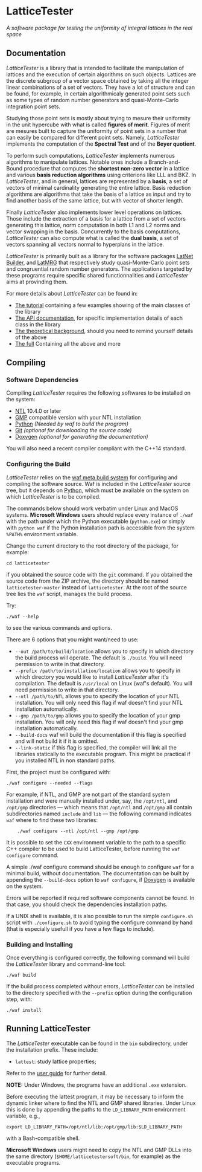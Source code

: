 # LatticeTester

_A software package for testing the uniformity of integral lattices in the real space_

## Documentation

_LatticeTester_ is a library that is intended to facilitate the manipulation
of lattices and the execution of certain algorithms on such objects. Lattices
are the discrete subgroup of a vector space obtained by taking all the integer
linear combinations of a set of vectors. They have a lot of structure and can be
found, for example, in certain algorithmicaly generated point sets such as
some types of random number generators and quasi-Monte-Carlo integration point
sets.

Studying those point sets is mostly about trying to mesure their uniformity in
the unit hypercube with what is called **figures of merit**. Figures of merit
are mesures built to capture the uniformity of point sets in a number that can
easily be compared for different point sets. Namely, *LatticeTester* implements
the computation of the **Spectral Test** and of the **Beyer quotient**.

To perform such computations, _LatticeTester_ implements numerous algorithms
to manipulate lattices. Notable ones include a Branch-and-Bound procedure
that computes the **shortest non-zero vector** in a lattice and various **basis
reduction algorithms** using criterions like LLL and BKZ.
In *LatticeTester*, and in general, lattices are represented by a **basis**, a
set of vectors of minimal cardinality generating the entire lattice. Basis
reduction algorithms are algorithms that take the basis of a lattice as input
and try to find another basis of the same lattice, but with vector of shorter
length.

Finally _LatticeTester_ also implements lower level operations on lattices.
Those include the extraction of a basis for a lattice from a set of vectors
generating this lattice, norm computation in both L1 and L2 norms and vector 
swapping in the basis.
Concurrently to the basis computations, _LatticeTester_ can also compute what is
called the **dual basis**, a set of vectors spanning all vectors normal to
hyperplans in the lattice.

_LatticeTester_ is primarily built as a library for the software packages
[LatNet Builder](https://github.com/umontreal-simul/latbuilder),
and [LatMRG](https://github.com/umontreal-simul/latmrg) that
respectively study quasi-Monte-Carlo point sets and congruential random number
generators. The applications targeted by these programs require specific shared
functionnalities and _LatticeTester_ aims at provinding them.

For more details about *LatticeTester* can be found in:
- [The tutorial](http://umontreal-simul.github.io/latticetester/df/d1d/examples_page.html) containing a
  few examples showing of the main classes of the library
- [The API documentation](http://umontreal-simul.github.io/latticetester/namespaces.html), for
  specific implementation details of each class in the library
- [The theoretical background](http://umontreal-simul.github.io/latticetester/da/d18/a_intro.html),
  should you need to remind yourself details of the above
- [The full](http://umontreal-simul.github.io/latticetester/) Containing all the above and more

## Compiling

### Software Dependencies

Compiling *LatticeTester* requires the following softwares to be installed on
the system:

* [NTL](http://www.shoup.net/ntl/index.html) 10.4.0 or later
* [GMP](https://gmplib.org/) compatible version with your NTL installation
* [Python](https://www.python.org/) *(Needed by waf to build the program)*
* [Git](http://git-scm.com/) *(optional for downloading the source code)*
* [Doxygen](http://www.stack.nl/~dimitri/doxygen/) *(optional for generating
  the documentation)*

You will also need a recent compiler compliant with the C++14 standard.

### Configuring the Build

*LatticeTester* relies on the
[waf meta build system](https://code.google.com/p/waf/) for configuring and
compiling the software source. Waf is included in the *LatticeTester* source 
tree, but it depends on [Python](http://python.org/download), which must be 
available on the system on which *LatticeTester* is to be compiled.

The commands below should work verbatim under Linux and MacOS systems.
**Microsoft Windows** users should replace every instance of `./waf` 
with the path under which the Python executable
(`python.exe`) or simply with `python waf`
if the Python installation path is accessible from the system `%PATH%`
environment variable.

Change the current directory to the root directory of the package, for example:

    cd latticetester

if you obtained the source code with the `git` command.
If you obtained the source code from the ZIP archive, the directory should be
named `latticetester-master` instead of `latticetester`.
At the root of the source tree lies the `waf` script, manages the build
process.

Try:

	./waf --help

to see the various commands and options.

There are 6 options that you might want/need to use:
- `--out /path/to/build/location` allows you to specify in which directory the
  build process will operate. The default is `./build`. You will need permission
  to write in that directory.
- `--prefix /path/to/installation/location` allows you to specify in which 
  directory you would like to install *LatticeTester* after it's compilation.
  The default is `/usr/local` on Linux (waf's default). You will need permission
  to write in that directory.
- `--ntl /path/to/NTL` allows you to specify the location of your NTL 
  installation. You will only need this flag if waf doesn't find your NTL
  installation automatically.
- `--gmp /path/to/gmp` allows you to specify the location of your gmp
  installation. You will only need this flag if waf doesn't find your gmp
  installation automatically.
- `--build-docs` waf will build the documentation if this flag is specified and 
  will not build it if it is omitted.
- `--link-static` if this flag is specified, the compiler will link all the 
  libraries statically to the executable program. This might be practical if
  you installed NTL in non standard paths.

First, the project must be configured with:

	./waf configure --needed --flags

For example, if NTL, and GMP are not part of the standard system installation and were
manually installed under, say, the `/opt/ntl`, and `/opt/gmp` directories —
which means that `/opt/ntl` and `/opt/gmp` all contain subdirectories named
`include` and `lib` — the following command indicates `waf` where to find these
two libraries:

        ./waf configure --ntl /opt/ntl --gmp /opt/gmp

It is possible to set the `CXX` environment variable to the path to a specific
C++ compiler to be used to build LatticeTester, before running the `waf
configure` command.

A simple 
    ./waf configure
command should be enough to configure `waf` for a minimal build,
without documentation. The documentation can be built by
appending the `--build-docs` option to `waf configure`, if
  [Doxygen](http://www.stack.nl/~dimitri/doxygen/) is available on the system.

Errors will be reported if required software components cannot be found.  In
that case, you should check the dependencies installation paths.

If a UNIX shell is available, it is also possible to run the simple `configure.sh`
script with `./configure.sh` to avoid typing the configure command by hand 
(that is especially usefull if you have a few flags to include).

### Building and Installing

Once everything is configured correctly, the following command will build the
*LatticeTester* library and command-line tool:

    ./waf build

If the build process completed without errors, *LatticeTester* can be installed to the
directory specified with the `--prefix` option during the configuration step,
with:

    ./waf install


## Running LatticeTester

The *LatticeTester* executable can be found in the `bin` subdirectory, under 
the installation prefix. These include:

- `lattest`: study lattice properties;

Refer to the [user guide](http://umontreal-simul.github.io/latticetester/) for 
further detail.

**NOTE:** Under Windows, the programs have an additional `.exe` extension.

Before executing the lattest program, it may be necessary to inform the dynamic
linker where to find the NTL and GMP shared libraries.  Under Linux
this is done by appending the paths to the `LD_LIBRARY_PATH` environment
variable, e.g.,

    export LD_LIBRARY_PATH=/opt/ntl/lib:/opt/gmp/lib:$LD_LIBRARY_PATH

with a Bash-compatible shell.

**Microsoft Windows** users might need to copy the NTL and GMP DLLs into the
same directory (`$HOME/latticetestersoft/bin`, for example) as the executable programs.
